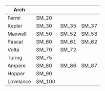 | Arch      |        |       |       |
| --------- | ------ | ----- | ----- |
| Fermi     | SM_20  |       |       |
| Kepler    | SM_30  | SM_35 | SM_37 |
| Maxwell   | SM_50  | SM_52 | SM_53 |
| Pascal    | SM_60  | SM_61 | SM_62 |
| Volta     | SM_70  | SM_72 |       |
| Turing    | SM_75  |       |       |
| Ampere    | SM_80  | SM_86 | SM_87 |
| Hopper    | SM_90  |       |       |
| Lovelance | SM_100 |       |       |

